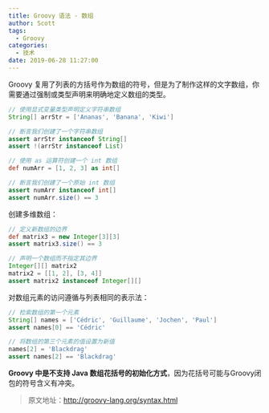 ```yaml
---
title: Groovy 语法 - 数组
author: Scott
tags:
  - Groovy
categories:
  - 技术
date: 2019-06-28 11:27:00
---
```

Groovy 复用了列表的方括号作为数组的符号，但是为了制作这样的文字数组，你需要通过强制或类型声明来明确地定义数组的类型。
```groovy
// 使用显式变量类型声明定义字符串数组
String[] arrStr = ['Ananas', 'Banana', 'Kiwi']  

// 断言我们创建了一个字符串数组
assert arrStr instanceof String[]    
assert !(arrStr instanceof List)

// 使用 as 运算符创建一个 int 数组
def numArr = [1, 2, 3] as int[]      

// 断言我们创建了一个原始 int 数组
assert numArr instanceof int[]       
assert numArr.size() == 3
```

创建多维数组：
```groovy
// 定义新数组的边界
def matrix3 = new Integer[3][3]         
assert matrix3.size() == 3

// 声明一个数组而不指定其边界
Integer[][] matrix2                     
matrix2 = [[1, 2], [3, 4]]
assert matrix2 instanceof Integer[][]
```

对数组元素的访问遵循与列表相同的表示法：
```groovy
// 检索数组的第一个元素
String[] names = ['Cédric', 'Guillaume', 'Jochen', 'Paul']
assert names[0] == 'Cédric'     

// 将数组的第三个元素的值设置为新值
names[2] = 'Blackdrag'          
assert names[2] == 'Blackdrag'
```
**Groovy 中是不支持 Java 数组花括号的初始化方式**，因为花括号可能与Groovy闭包的符号含义有冲突。

> 原文地址：http://groovy-lang.org/syntax.html